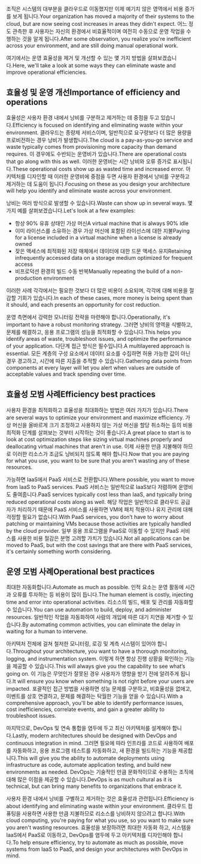 <span data-ttu-id="65dfb-101">조직은 시스템의 대부분을 클라우드로 이동했지만 이제 예기치 않은 영역에서 비용 증가를 보게 됩니다.</span><span class="sxs-lookup"><span data-stu-id="65dfb-101">Your organization has moved a majority of their systems to the cloud, but are now seeing cost increases in areas they didn't expect.</span></span> <span data-ttu-id="65dfb-102">어느 정도 관측한 후 사용자는 자신의 환경에서 비효율적이며 여전히 수동으로 운영 작업을 수행하는 것을 알게 됩니다.</span><span class="sxs-lookup"><span data-stu-id="65dfb-102">After some observation, you realize you're inefficient across your environment, and are still doing manual operational work.</span></span> 

<span data-ttu-id="65dfb-103">여기에서는 운영 효율성을 제거 및 개선할 수 있는 몇 가지 방법을 살펴보겠습니다.</span><span class="sxs-lookup"><span data-stu-id="65dfb-103">Here, we'll take a look at some ways they can eliminate waste and improve operational efficiencies.</span></span>

## <a name="importance-of-efficiency-and-operations"></a><span data-ttu-id="65dfb-104">효율성 및 운영 개선</span><span class="sxs-lookup"><span data-stu-id="65dfb-104">Importance of efficiency and operations</span></span>

<span data-ttu-id="65dfb-105">효율성은 사용자 환경 내에서 낭비를 구분하고 제거하는 데 중점을 두고 있습니다.</span><span class="sxs-lookup"><span data-stu-id="65dfb-105">Efficiency is focused on identifying and eliminating waste within your environment.</span></span> <span data-ttu-id="65dfb-106">클라우드는 종량제 서비스이며, 일반적으로 요구량보다 더 많은 용량을 프로비전하는 경우 낭비가 발생합니다.</span><span class="sxs-lookup"><span data-stu-id="65dfb-106">The cloud is a pay-as-you-go service and waste typically comes from provisioning more capacity than demand requires.</span></span> <span data-ttu-id="65dfb-107">이 경우에도 수반되는 운영비가 있습니다.</span><span class="sxs-lookup"><span data-stu-id="65dfb-107">There are operational costs that go along with this as well.</span></span> <span data-ttu-id="65dfb-108">이러한 운영비는 시간 낭비와 오류 증가로 표시됩니다.</span><span class="sxs-lookup"><span data-stu-id="65dfb-108">These operational costs show up as wasted time and increased error.</span></span> <span data-ttu-id="65dfb-109">아키텍처를 디자인할 때 이러한 운영비에 중점을 두면 사용자 환경에서 낭비를 구분하고 제거하는 데 도움이 됩니다.</span><span class="sxs-lookup"><span data-stu-id="65dfb-109">Focusing on these as you design your architecture will help you identify and eliminate waste across your environment.</span></span>

<span data-ttu-id="65dfb-110">낭비는 여러 방식으로 발생할 수 있습니다.</span><span class="sxs-lookup"><span data-stu-id="65dfb-110">Waste can show up in several ways.</span></span> <span data-ttu-id="65dfb-111">몇 가지 예를 살펴보겠습니다.</span><span class="sxs-lookup"><span data-stu-id="65dfb-111">Let's look at a few examples:</span></span>

* <span data-ttu-id="65dfb-112">항상 90% 유휴 상태인 가상 머신</span><span class="sxs-lookup"><span data-stu-id="65dfb-112">A virtual machine that is always 90% idle</span></span>
* <span data-ttu-id="65dfb-113">이미 라이선스를 소유하는 경우 가상 머신에 포함된 라이선스에 대한 지불</span><span class="sxs-lookup"><span data-stu-id="65dfb-113">Paying for a license included in a virtual machine when a license is already owned</span></span>
* <span data-ttu-id="65dfb-114">잦은 액세스에 최적화된 저장 매체에서 데이터에 대한 드문 액세스 유지</span><span class="sxs-lookup"><span data-stu-id="65dfb-114">Retaining infrequently accessed data on a storage medium optimized for frequent access</span></span>
* <span data-ttu-id="65dfb-115">비프로덕션 환경의 빌드 수동 반복</span><span class="sxs-lookup"><span data-stu-id="65dfb-115">Manually repeating the build of a non-production environment</span></span>

<span data-ttu-id="65dfb-116">이러한 사례 각각에서는 필요한 것보다 더 많은 비용이 소요되며, 각각에 대해 비용을 절감할 기회가 있습니다.</span><span class="sxs-lookup"><span data-stu-id="65dfb-116">In each of these cases, more money is being spent than it should, and each presents an opportunity for cost reduction.</span></span>

<span data-ttu-id="65dfb-117">운영 측면에서 강력한 모니터링 전략을 마련해야 합니다.</span><span class="sxs-lookup"><span data-stu-id="65dfb-117">Operationally, it's important to have a robust monitoring strategy.</span></span> <span data-ttu-id="65dfb-118">그러면 낭비의 영역을 식별하고, 문제를 해결하고, 응용 프로그램의 성능을 최적화할 수 있습니다.</span><span class="sxs-lookup"><span data-stu-id="65dfb-118">This helps you identify areas of waste, troubleshoot issues, and optimize the performance of your application.</span></span> <span data-ttu-id="65dfb-119">다단계 접근 방식은 필수입니다.</span><span class="sxs-lookup"><span data-stu-id="65dfb-119">A multilayered approach is essential.</span></span> <span data-ttu-id="65dfb-120">모든 계층의 구성 요소에서 데이터 요소를 수집하면 허용 가능한 값이 아닌 경우 경고하고, 시간에 따른 지출을 추적할 수 있습니다.</span><span class="sxs-lookup"><span data-stu-id="65dfb-120">Gathering data points from components at every layer will let you alert when values are outside of acceptable values and track spending over time.</span></span>

## <a name="efficiency-best-practices"></a><span data-ttu-id="65dfb-121">효율성 모범 사례</span><span class="sxs-lookup"><span data-stu-id="65dfb-121">Efficiency best practices</span></span>

<span data-ttu-id="65dfb-122">사용자 환경을 최적화하고 효율성을 최대화하는 방법은 여러 가지가 있습니다.</span><span class="sxs-lookup"><span data-stu-id="65dfb-122">There are several ways to optimize your environment and maximize efficiency.</span></span> <span data-ttu-id="65dfb-123">가상 머신을 올바르게 크기 조정하고 사용하지 않는 가상 머신을 할당 취소하는 등의 비용 최적화 단계를 살펴보는 것부터 시작하는 것이 좋습니다.</span><span class="sxs-lookup"><span data-stu-id="65dfb-123">A great place to start is to look at cost optimization steps like sizing virtual machines properly and deallocating virtual machines that aren't in use.</span></span> <span data-ttu-id="65dfb-124">이제 사용한 만큼 지불해야 하므로 이러한 리소스가 조금도 낭비되지 않도록 해야 합니다.</span><span class="sxs-lookup"><span data-stu-id="65dfb-124">Now that you are paying for what you use, you want to be sure that you aren't wasting any of these resources.</span></span>

<span data-ttu-id="65dfb-125">가능하면 IaaS에서 PaaS 서비스로 전환합니다.</span><span class="sxs-lookup"><span data-stu-id="65dfb-125">Where possible, you want to move from IaaS to PaaS services.</span></span> <span data-ttu-id="65dfb-126">PaaS 서비스는 일반적으로 IaaS보다 저렴하며 운영비도 줄여줍니다.</span><span class="sxs-lookup"><span data-stu-id="65dfb-126">PaaS services typically cost less than IaaS, and typically bring reduced operational costs along as well.</span></span> <span data-ttu-id="65dfb-127">해당 작업은 일반적으로 클라우드 공급자가 처리하기 때문에 PaaS 서비스를 사용하면 VM에 패치 적용이나 유지 관리에 대해 걱정할 필요가 없습니다.</span><span class="sxs-lookup"><span data-stu-id="65dfb-127">With PaaS services, you don’t have to worry about patching or maintaining VMs because those activities are typically handled by the cloud provider.</span></span> <span data-ttu-id="65dfb-128">일부 응용 프로그램을 PaaS로 이동할 수 있지만 PaaS 서비스를 사용한 비용 절감은 분명 고려할 가치가 있습니다.</span><span class="sxs-lookup"><span data-stu-id="65dfb-128">Not all applications can be moved to PaaS, but with the cost savings that are there with PaaS services, it's certainly something worth considering.</span></span>

## <a name="operational-best-practices"></a><span data-ttu-id="65dfb-129">운영 모범 사례</span><span class="sxs-lookup"><span data-stu-id="65dfb-129">Operational best practices</span></span>

<span data-ttu-id="65dfb-130">최대한 자동화합니다.</span><span class="sxs-lookup"><span data-stu-id="65dfb-130">Automate as much as possible.</span></span> <span data-ttu-id="65dfb-131">인적 요소는 운영 활동에 시간과 오류를 투자하는 등 비용이 많이 듭니다.</span><span class="sxs-lookup"><span data-stu-id="65dfb-131">The human element is costly, injecting time and error into operational activities.</span></span> <span data-ttu-id="65dfb-132">리소스의 빌드, 배포 및 관리를 자동화할 수 있습니다.</span><span class="sxs-lookup"><span data-stu-id="65dfb-132">You can use automation to build, deploy, and administer resources.</span></span> <span data-ttu-id="65dfb-133">일반적인 작업을 자동화하여 사람의 개입에 따른 대기 지연을 제거할 수 있습니다.</span><span class="sxs-lookup"><span data-stu-id="65dfb-133">By automating common activities, you can eliminate the delay in waiting for a human to intervene.</span></span>

<span data-ttu-id="65dfb-134">아키텍처 전체에 걸쳐 철저한 모니터링, 로깅 및 계측 시스템이 있어야 합니다.</span><span class="sxs-lookup"><span data-stu-id="65dfb-134">Throughout your architecture, you want to have a thorough monitoring, logging, and instrumentation system.</span></span> <span data-ttu-id="65dfb-135">이렇게 하면 항상 진행 상황을 확인하는 기능을 제공할 수 있습니다.</span><span class="sxs-lookup"><span data-stu-id="65dfb-135">This will always give you the capability to see what’s going on.</span></span> <span data-ttu-id="65dfb-136">이 기능은 무엇인가 잘못된 경우 사용자가 영향을 받기 전에 알려주게 됩니다.</span><span class="sxs-lookup"><span data-stu-id="65dfb-136">It will ensure you know when something is not right before your users are impacted.</span></span> <span data-ttu-id="65dfb-137">포괄적인 접근 방법을 사용하면 성능 문제를 구분하고, 비효율성을 없애고, 이벤트를 상호 연결하고, 문제를 해결하는 탁월한 기능을 얻을 수 있습니다.</span><span class="sxs-lookup"><span data-stu-id="65dfb-137">With a comprehensive approach, you'll be able to identify performance issues, cost inefficiencies, correlate events, and gain a greater ability to troubleshoot issues.</span></span>

<span data-ttu-id="65dfb-138">마지막으로, DevOps 및 연속 통합을 염두에 두고 최신 아키텍처를 설계해야 합니다.</span><span class="sxs-lookup"><span data-stu-id="65dfb-138">Lastly, modern architectures should be designed with DevOps and continuous integration in mind.</span></span> <span data-ttu-id="65dfb-139">그러면 필요에 따라 인프라를 코드로 사용하여 배포를 자동화하고, 응용 프로그램 테스트를 자동화하고, 새 환경을 빌드하는 기능을 제공합니다.</span><span class="sxs-lookup"><span data-stu-id="65dfb-139">This will give you the ability to automate deployments using infrastructure as code, automate application testing, and build new environments as needed.</span></span> <span data-ttu-id="65dfb-140">DevOps는 기술적인 만큼 문화적이므로 수용하는 조직에 대해 많은 이점을 제공할 수 있습니다.</span><span class="sxs-lookup"><span data-stu-id="65dfb-140">DevOps is as much cultural as it is technical, but can bring many benefits to organizations that embrace it.</span></span>

<span data-ttu-id="65dfb-141">사용자 환경 내에서 낭비를 구별하고 제거하는 것은 효율성과 관련됩니다.</span><span class="sxs-lookup"><span data-stu-id="65dfb-141">Efficiency is about identifying and eliminating waste within your environment.</span></span> <span data-ttu-id="65dfb-142">클라우드 컴퓨팅을 사용하면 사용한 만큼 지불하므로 리소스를 낭비하지 않으려고 합니다.</span><span class="sxs-lookup"><span data-stu-id="65dfb-142">With cloud computing, you're paying for what you use, so you want to make sure you aren't wasting resources.</span></span> <span data-ttu-id="65dfb-143">효율성을 보장하려면 최대한 자동화 하고, 시스템을 IaaS에서 PaaS로 이동하고, DevOps를 염두에 두고 아키텍처를 디자인해야 합니다.</span><span class="sxs-lookup"><span data-stu-id="65dfb-143">To help ensure efficiency, try to automate as much as possible, move systems from IaaS to PaaS, and design your architectures with DevOps in mind.</span></span>